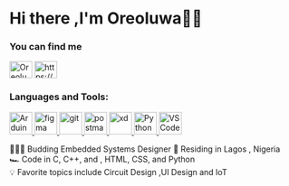 # Hi there ,I'm Oreoluwa👋🏼

  

<h3 align="left">You can find me</h3>
<a href="https://twitter.com/oreol23" target="blank"><img align="center" src="https://raw.githubusercontent.com/rahuldkjain/github-profile-readme-generator/master/src/images/icons/Social/twitter.svg" alt="Oreoluwa" height="30" width="40" /></a>

<a href="https://www.linkedin.com/in/oreoluwa-oluwafemi-769002192/" target="blank">
<img align="center" src="https://raw.githubusercontent.com/rahuldkjain/github-profile-readme-generator/master/src/images/icons/Social/linked-in-alt.svg" alt="https://www.linkedin.com/in/oreoluwa-oluwafemi-769002192/" height="30" width="40" /></a>

<h3 align="left">Languages and Tools:</h3>

<a href="https://www.arduino.cc/en/about" target="_blank" rel="noreferrer"> <img src="https://www.vectorlogo.zone/logos/arduino/arduino-icon.svg" alt="Arduino" width="40" height="40"/> </a>
<a href="https://www.figma.com/" target="_blank" rel="noreferrer"> <img src="https://www.vectorlogo.zone/logos/figma/figma-icon.svg" alt="figma" width="40" height="40"/> </a><a href="https://git-scm.com/" target="_blank" rel="noreferrer"> <img src="https://www.vectorlogo.zone/logos/git-scm/git-scm-icon.svg" alt="git" width="40" height="40"/> </a> <a href="https://postman.com" target="_blank" rel="noreferrer"> <img src="https://www.vectorlogo.zone/logos/getpostman/getpostman-icon.svg" alt="postman" width="40" height="40"/> </a><a href="https://www.adobe.com/products/xd.html" target="_blank" rel="noreferrer"> <img src="https://cdn.worldvectorlogo.com/logos/adobe-xd.svg" alt="xd" width="40" height="40"/> </a>
<a href="https://www.python.org/" target="_blank" rel="noreferrer"> 
<img src="https://www.vectorlogo.zone/logos/python/python-icon.svg" alt="Python" width="40" height="40"/> </a>
<a href="https://code.visualstudio.com/" target="_blank" rel="noreferrer"> 
<img src="https://www.vectorlogo.zone/logos/visualstudio_code/visualstudio_code-icon.svg" alt="VSCode" width="40" height="40"/> </a>
</p>


🧑🏼‍💻 Budding Embedded Systems Designer
🌉 Residing in Lagos , Nigeria    
🏎  Code in C, C++, and , HTML, CSS, and Python  
💡 Favorite topics include Circuit Design ,UI Design and IoT

